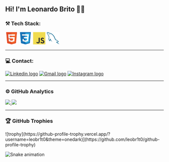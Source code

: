 ## Hi! I'm Leonardo Brito 👨‍💻

### ⚒️ Tech Stack:

<div>
    <img alt="HTML5 icon" height="40" width="40" src="https://raw.githubusercontent.com/devicons/devicon/master/icons/html5/html5-original.svg" />
    <img alt="CSS3 icon" height="40" width="40" src="https://raw.githubusercontent.com/devicons/devicon/master/icons/css3/css3-original.svg" />
    <img alt="JavaScript icon" height="40" width="40" src="https://raw.githubusercontent.com/devicons/devicon/master/icons/javascript/javascript-original.svg" />
    <img alt="MySQL icon" height="40" width="40" src="https://raw.githubusercontent.com/devicons/devicon/master/icons/mysql/mysql-original.svg" />
</div>

---

### 💻 Contact:

<div>
    <a href="https://www.linkedin.com/in/leonardo-brito-de-oliveira/" target="_blank"><img alt ="Linkedin logo" src="https://img.shields.io/badge/LinkedIn-0077B5?style=for-the-badge&logo=linkedin&logoColor=white"></a>
    <a href="mailto:leonardo70177@gmail.com" target="_blank"><img alt ="Gmail logo" src="https://img.shields.io/badge/Gmail-D14836?style=for-the-badge&logo=gmail&logoColor=white"/></a>
    <a href="https://www.instagram.com/leozito.jpg/" target="_blank"><img alt ="Instagram logo" src="https://img.shields.io/badge/Instagram-E4405F?style=for-the-badge&logo=instagram&logoColor=white"/></a>    
</div>

---

### ⚙️ GitHub Analytics

<div>
    <a href="https://github.com/leobr1t0">
       <img height="145em" src="https://github-readme-stats.vercel.app/api?username=leobr1t0&show_icons=true&theme=tokyonight">
       <img height="145em" src="https://github-readme-stats.vercel.app/api/top-langs/?username=leobr1t0&theme=tokyonight&layout=compact&langs_count=8">
    </a>
</div>

---

### 🏆 GitHub Trophies

<div>
    ![trophy](https://github-profile-trophy.vercel.app/?username=leobr1t0&theme=onedark)](https://github.com/leobr1t0/github-profile-trophy)
</div>

![Snake animation](https://github.com/leobr1t0/leobr1t0/blob/output/github-contribution-grid-snake.svg)


<!--
**leobr1t0/leobr1t0** is a ✨ _special_ ✨ repository because its `README.md` (this file) appears on your GitHub profile.

Here are some ideas to get you started:

- 🔭 I’m currently working on ...
- 🌱 I’m currently learning ...
- 👯 I’m looking to collaborate on ...
- 🤔 I’m looking for help with ...
- 💬 Ask me about ...
- 📫 How to reach me: ...
- 😄 Pronouns: ...
- ⚡ Fun fact: ...
-->
